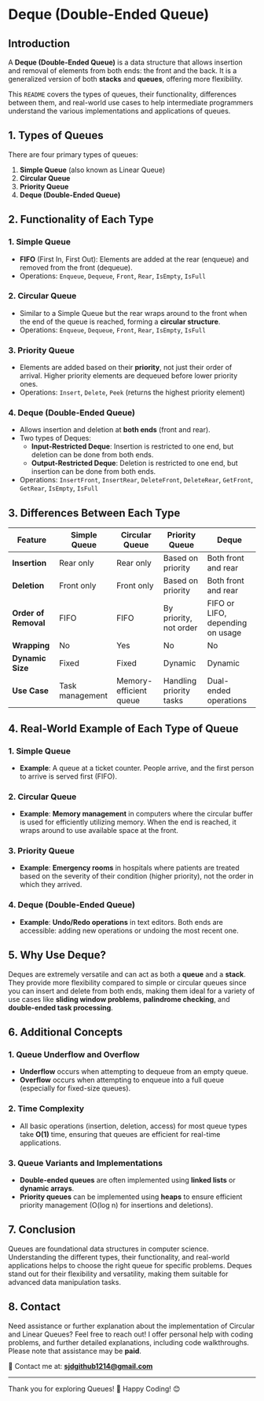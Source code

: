 # Deque (Double-Ended Queue)

## Introduction

A **Deque (Double-Ended Queue)** is a data structure that allows insertion and removal of elements from both ends: the front and the back. It is a generalized version of both **stacks** and **queues**, offering more flexibility.

This `README` covers the types of queues, their functionality, differences between them, and real-world use cases to help intermediate programmers understand the various implementations and applications of queues.

## 1. Types of Queues

There are four primary types of queues:

1. **Simple Queue** (also known as Linear Queue)
2. **Circular Queue**
3. **Priority Queue**
4. **Deque (Double-Ended Queue)**

## 2. Functionality of Each Type

### 1. Simple Queue
- **FIFO** (First In, First Out): Elements are added at the rear (enqueue) and removed from the front (dequeue).
- Operations: `Enqueue`, `Dequeue`, `Front`, `Rear`, `IsEmpty`, `IsFull`

### 2. Circular Queue
- Similar to a Simple Queue but the rear wraps around to the front when the end of the queue is reached, forming a **circular structure**.
- Operations: `Enqueue`, `Dequeue`, `Front`, `Rear`, `IsEmpty`, `IsFull`

### 3. Priority Queue
- Elements are added based on their **priority**, not just their order of arrival. Higher priority elements are dequeued before lower priority ones.
- Operations: `Insert`, `Delete`, `Peek` (returns the highest priority element)

### 4. Deque (Double-Ended Queue)
- Allows insertion and deletion at **both ends** (front and rear).
- Two types of Deques:
  - **Input-Restricted Deque**: Insertion is restricted to one end, but deletion can be done from both ends.
  - **Output-Restricted Deque**: Deletion is restricted to one end, but insertion can be done from both ends.
- Operations: `InsertFront`, `InsertRear`, `DeleteFront`, `DeleteRear`, `GetFront`, `GetRear`, `IsEmpty`, `IsFull`

## 3. Differences Between Each Type

| Feature                    | Simple Queue                 | Circular Queue              | Priority Queue              | Deque                         |
|----------------------------|------------------------------|-----------------------------|-----------------------------|-------------------------------|
| **Insertion**               | Rear only                    | Rear only                   | Based on priority            | Both front and rear            |
| **Deletion**                | Front only                   | Front only                  | Based on priority            | Both front and rear            |
| **Order of Removal**        | FIFO                         | FIFO                        | By priority, not order       | FIFO or LIFO, depending on usage|
| **Wrapping**                | No                           | Yes                         | No                          | No                            |
| **Dynamic Size**            | Fixed                        | Fixed                       | Dynamic                      | Dynamic                        |
| **Use Case**                | Task management              | Memory-efficient queue       | Handling priority tasks       | Dual-ended operations           |

## 4. Real-World Example of Each Type of Queue

### 1. Simple Queue
- **Example**: A queue at a ticket counter. People arrive, and the first person to arrive is served first (FIFO).

### 2. Circular Queue
- **Example**: **Memory management** in computers where the circular buffer is used for efficiently utilizing memory. When the end is reached, it wraps around to use available space at the front.

### 3. Priority Queue
- **Example**: **Emergency rooms** in hospitals where patients are treated based on the severity of their condition (higher priority), not the order in which they arrived.

### 4. Deque (Double-Ended Queue)
- **Example**: **Undo/Redo operations** in text editors. Both ends are accessible: adding new operations or undoing the most recent one.

## 5. Why Use Deque?

Deques are extremely versatile and can act as both a **queue** and a **stack**. They provide more flexibility compared to simple or circular queues since you can insert and delete from both ends, making them ideal for a variety of use cases like **sliding window problems**, **palindrome checking**, and **double-ended task processing**.

## 6. Additional Concepts

### 1. **Queue Underflow and Overflow**
- **Underflow** occurs when attempting to dequeue from an empty queue.
- **Overflow** occurs when attempting to enqueue into a full queue (especially for fixed-size queues).

### 2. **Time Complexity**
- All basic operations (insertion, deletion, access) for most queue types take **O(1)** time, ensuring that queues are efficient for real-time applications.

### 3. **Queue Variants and Implementations**
- **Double-ended queues** are often implemented using **linked lists** or **dynamic arrays**.
- **Priority queues** can be implemented using **heaps** to ensure efficient priority management (O(log n) for insertions and deletions).

## 7. Conclusion

Queues are foundational data structures in computer science. Understanding the different types, their functionality, and real-world applications helps to choose the right queue for specific problems. Deques stand out for their flexibility and versatility, making them suitable for advanced data manipulation tasks.

## 8. Contact

Need assistance or further explanation about the implementation of Circular and Linear Queues? Feel free to reach out! I offer personal help with coding problems, and further detailed explanations, including code walkthroughs. Please note that assistance may be **paid**.

📧 Contact me at: **[sjdgithub1214@gmail.com](mailto:sjdgithub1214@gmail.com)**

---

Thank you for exploring Queues! 🚀 Happy Coding! 😊